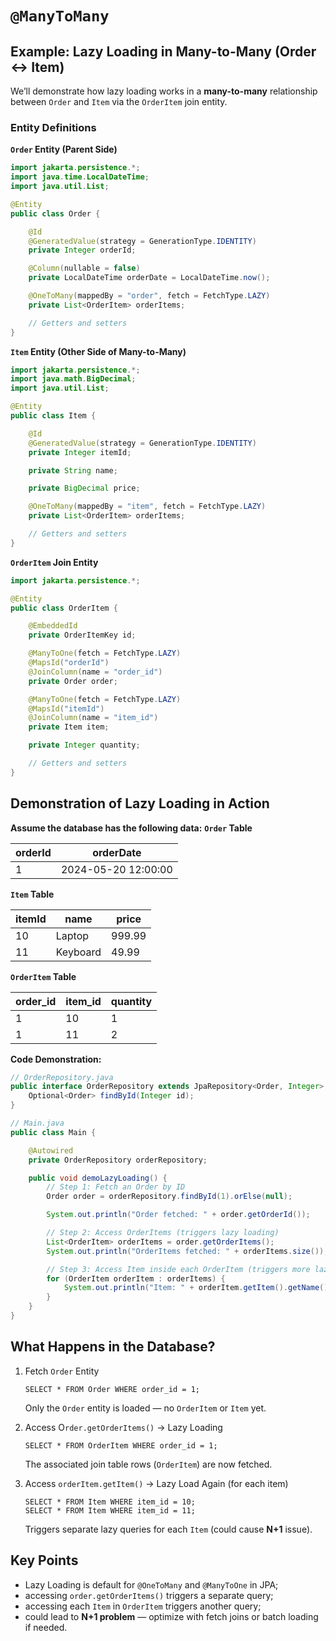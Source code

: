 # `@ManyToMany`
## Example: Lazy Loading in Many-to-Many (Order ↔ Item)
We’ll demonstrate how lazy loading works in a **many-to-many** relationship 
between `Order` and `Item` via the `OrderItem` join entity.

### Entity Definitions
**`Order` Entity (Parent Side)**
```java
import jakarta.persistence.*;
import java.time.LocalDateTime;
import java.util.List;

@Entity
public class Order {

    @Id
    @GeneratedValue(strategy = GenerationType.IDENTITY)
    private Integer orderId;

    @Column(nullable = false)
    private LocalDateTime orderDate = LocalDateTime.now();

    @OneToMany(mappedBy = "order", fetch = FetchType.LAZY)
    private List<OrderItem> orderItems;

    // Getters and setters
}
```
**`Item` Entity (Other Side of Many-to-Many)**
```java
import jakarta.persistence.*;
import java.math.BigDecimal;
import java.util.List;

@Entity
public class Item {

    @Id
    @GeneratedValue(strategy = GenerationType.IDENTITY)
    private Integer itemId;

    private String name;

    private BigDecimal price;

    @OneToMany(mappedBy = "item", fetch = FetchType.LAZY)
    private List<OrderItem> orderItems;

    // Getters and setters
}
```
**`OrderItem` Join Entity**
```java
import jakarta.persistence.*;

@Entity
public class OrderItem {

    @EmbeddedId
    private OrderItemKey id;

    @ManyToOne(fetch = FetchType.LAZY)
    @MapsId("orderId")
    @JoinColumn(name = "order_id")
    private Order order;

    @ManyToOne(fetch = FetchType.LAZY)
    @MapsId("itemId")
    @JoinColumn(name = "item_id")
    private Item item;

    private Integer quantity;

    // Getters and setters
}
```
## Demonstration of Lazy Loading in Action
**Assume the database has the following data:**
**`Order` Table**

| orderId | orderDate           |
|---------|---------------------|
| 1       | 2024-05-20 12:00:00 |

**`Item` Table**

| itemId | name     | price  |
|--------|----------|--------|
| 10     | Laptop   | 999.99 |
| 11     | Keyboard | 49.99  |

**`OrderItem` Table**

| order_id | item_id | quantity |
|----------|---------|----------|
| 1        | 10      | 1        |
| 1        | 11      | 2        |

**Code Demonstration:**
```java
// OrderRepository.java
public interface OrderRepository extends JpaRepository<Order, Integer> {
    Optional<Order> findById(Integer id);
}
```
```java
// Main.java
public class Main {

    @Autowired
    private OrderRepository orderRepository;

    public void demoLazyLoading() {
        // Step 1: Fetch an Order by ID
        Order order = orderRepository.findById(1).orElse(null);

        System.out.println("Order fetched: " + order.getOrderId());

        // Step 2: Access OrderItems (triggers lazy loading)
        List<OrderItem> orderItems = order.getOrderItems();
        System.out.println("OrderItems fetched: " + orderItems.size());

        // Step 3: Access Item inside each OrderItem (triggers more lazy loads)
        for (OrderItem orderItem : orderItems) {
            System.out.println("Item: " + orderItem.getItem().getName());
        }
    }
}
```

## What Happens in the Database?
1. Fetch `Order` Entity
   
    ```
    SELECT * FROM Order WHERE order_id = 1;
    ```
    Only the `Order` entity is loaded — no `OrderItem` or `Item` yet.
2. Access O`rder.getOrderItems()` → Lazy Loading

   ```
   SELECT * FROM OrderItem WHERE order_id = 1;
   ```
   The associated join table rows (`OrderItem`) are now fetched.
3. Access `orderItem.getItem()` → Lazy Load Again (for each item)
   
   ```
   SELECT * FROM Item WHERE item_id = 10;
   SELECT * FROM Item WHERE item_id = 11;
   ```
   Triggers separate lazy queries for each `Item` (could cause **N+1** issue).

## Key Points
- Lazy Loading is default for `@OneToMany` and `@ManyToOne` in JPA;
- accessing `order.getOrderItems()` triggers a separate query;
- accessing each `Item` in `OrderItem` triggers another query;
- could lead to **N+1 problem** — optimize with fetch joins or batch loading if needed.